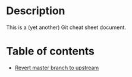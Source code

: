 # Description

This is a (yet another) Git cheat sheet document.

# Table of contents

* [Revert master branch to upstream](revert-master-branch-to-upstream.md)
